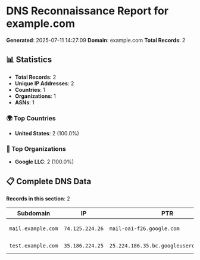 # DNS Reconnaissance Report for example.com

**Generated**: 2025-07-11 14:27:09
**Domain**: example.com
**Total Records**: 2

## 📊 Statistics

- **Total Records**: 2
- **Unique IP Addresses**: 2
- **Countries**: 1
- **Organizations**: 1
- **ASNs**: 1

### 🌍 Top Countries

- **United States**: 2 (100.0%)

### 🏢 Top Organizations

- **Google LLC**: 2 (100.0%)

## 📋 Complete DNS Data

**Records in this section**: 2

| Subdomain | IP | PTR | ASN | Country | Organization | Tags |
|-----------|----|----|-----|---------|--------------|------|
| `mail.example.com` | `74.125.224.26` | `mail-oa1-f26.google.com` | `AS15169` | `United States` | `Google LLC` | `mail-service, production` |
| `test.example.com` | `35.186.224.25` | `25.224.186.35.bc.googleusercontent.com` | `AS15169` | `United States` | `Google LLC` | `testing, development` |
